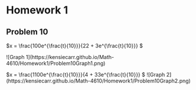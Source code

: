 # Homework 1

## Problem 10

<p>
  $x = \frac{100e^{\frac{t}{10}}}{22 + 3e^{\frac{t}{10}}}
 $
  </p>
  ![Graph 1](https://kensiecarr.github.io/Math-4610/Homework1/Problem10Graph1.png)
  <p>
  $x = \frac{1100e^{\frac{t}{10}}}{4 + 33e^{\frac{t}{10}}}
 $
  ![Graph 2](https://kensiecarr.github.io/Math-4610/Homework1/Problem10Graph2.png)
</p>
